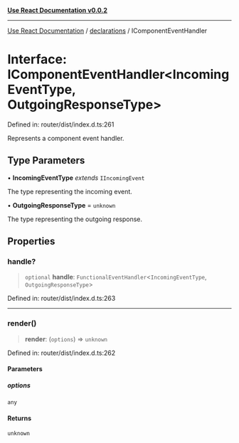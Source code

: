 [**Use React Documentation v0.0.2**](../../README.md)

***

[Use React Documentation](../../modules.md) / [declarations](../README.md) / IComponentEventHandler

# Interface: IComponentEventHandler\<IncomingEventType, OutgoingResponseType\>

Defined in: router/dist/index.d.ts:261

Represents a component event handler.

## Type Parameters

• **IncomingEventType** *extends* `IIncomingEvent`

The type representing the incoming event.

• **OutgoingResponseType** = `unknown`

The type representing the outgoing response.

## Properties

### handle?

> `optional` **handle**: `FunctionalEventHandler`\<`IncomingEventType`, `OutgoingResponseType`\>

Defined in: router/dist/index.d.ts:263

***

### render()

> **render**: (`options`) => `unknown`

Defined in: router/dist/index.d.ts:262

#### Parameters

##### options

`any`

#### Returns

`unknown`

